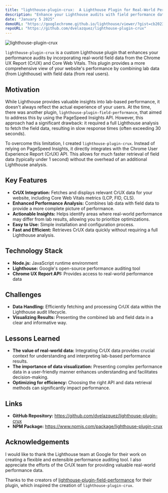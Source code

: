 ```yaml
---
title: "lighthouse-plugin-crux:  A Lighthouse Plugin for Real-World Performance Insights"
description: "Enhance your Lighthouse audits with field performance data from CrUX and Core Web Vitals using lighthouse-plugin-crux."
date: "January 5 2025"
demoURL: "https://googlechrome.github.io/lighthouse/viewer/?gist=cb20232dcc7a8b4e93d63ae3b09ac47e#" 
repoURL: "https://github.com/dvelazquez/lighthouse-plugin-crux" 
---
```


![lighthouse-plugin-crux](/projects/lighthouse-plugin-crux.jpg)

`lighthouse-plugin-crux` is a custom Lighthouse plugin that enhances your performance audits by incorporating real-world field data from the Chrome UX Report (CrUX) and Core Web Vitals. This plugin provides a more comprehensive view of your website's performance by combining lab data (from Lighthouse) with field data (from real users).

## Motivation

While Lighthouse provides valuable insights into lab-based performance, it doesn't always reflect the actual experience of your users.  At the time, there was another plugin, `lighthouse-plugin-field-performance`, that aimed to address this by using the PageSpeed Insights API.  However, this approach had a significant drawback: it required a full Lighthouse analysis to fetch the field data, resulting in slow response times (often exceeding 30 seconds).

To overcome this limitation, I created `lighthouse-plugin-crux`.  Instead of relying on PageSpeed Insights, it directly integrates with the Chrome User Experience Report (CrUX) API. This allows for much faster retrieval of field data (typically under 1 second) without the overhead of an additional Lighthouse analysis.

## Key Features

* **CrUX Integration:** Fetches and displays relevant CrUX data for your website, including Core Web Vitals metrics (LCP, FID, CLS).
* **Enhanced Performance Analysis:** Combines lab data with field data to provide a more complete picture of performance.
* **Actionable Insights:** Helps identify areas where real-world performance may differ from lab results, allowing you to prioritize optimizations.
* **Easy to Use:** Simple installation and configuration process.
* **Fast and Efficient:**  Retrieves CrUX data quickly without requiring a full Lighthouse analysis.

## Technology Stack

* **Node.js:**  JavaScript runtime environment
* **Lighthouse:**  Google's open-source performance auditing tool
* **Chrome UX Report API:**  Provides access to real-world performance data

## Challenges

* **Data Handling:**  Efficiently fetching and processing CrUX data within the Lighthouse audit lifecycle.
* **Visualizing Results:**  Presenting the combined lab and field data in a clear and informative way.

## Lessons Learned

* **The value of real-world data:**  Integrating CrUX data provides crucial context for understanding and interpreting lab-based performance results.
* **The importance of data visualization:**  Presenting complex performance data in a user-friendly manner enhances understanding and facilitates decision-making.
* **Optimizing for efficiency:** Choosing the right API and data retrieval methods can significantly impact performance.

## Links

* **GitHub Repository:** https://github.com/dvelazquez/lighthouse-plugin-crux
* **NPM Package:** https://www.npmjs.com/package/lighthouse-plugin-crux


## Acknowledgements

I would like to thank the Lighthouse team at Google for their work on creating a flexible and extensible performance auditing tool. I also appreciate the efforts of the CrUX team for providing valuable real-world performance data.

Thanks to the creators of  [lighthouse-plugin-field-performance](https://github.com/treosh/lighthouse-plugin-field-performance) for their plugin, which inspired the creation of `lighthouse-plugin-crux`.